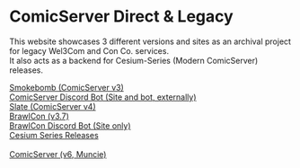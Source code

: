 # ComicServer Direct & Legacy

This website showcases 3 different versions and sites as an archival project for legacy Wel3Com and Con Co. services.
<br>
It also acts as a backend for Cesium-Series (Modern ComicServer) releases.

<a href="https://assets.comicserver.org/oldversion">Smokebomb (ComicServer v3)</a>
<br>
<a href="https://assets.comicserver.org/oldversion">ComicServer Discord Bot (Site and bot, externally)</a>
<br>
<a href="https://assets.comicserver.org/hello">Slate (ComicServer v4)</a>
<br>
<a href="https://assets.comicserver.org/brawlcon">BrawlCon (v3.7)</a>
<br>
<a href="https://assets.comicserver.org/brawlconbot">BrawlCon Discord Bot (Site only)</a>
<br>
<a href="https://assets.comicserver.org/releases">Cesium Series Releases</a>
<br>
<br>
<a href="https://www.comicserver.org/">ComicServer (v6, Muncie)</a>
